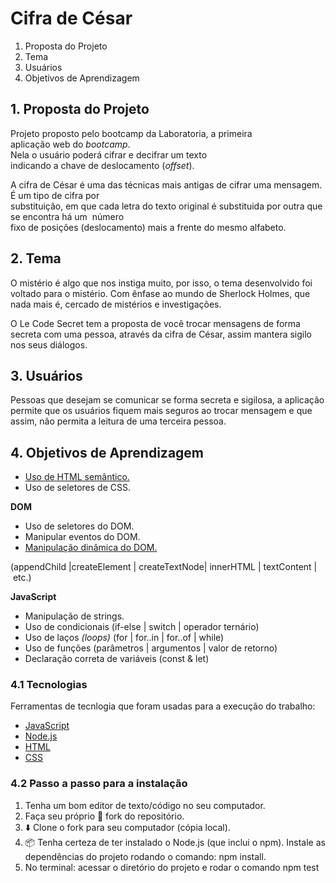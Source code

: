 # Cifra de César

1. Proposta do Projeto
2. Tema 
3. Usuários
4. Objetivos de Aprendizagem

## 1. Proposta do Projeto

Projeto proposto pelo bootcamp da Laboratoria, a primeira aplicação web do *_bootcamp_*.  Nela o usuário poderá cifrar e decifrar um texto indicando a chave de deslocamento (*_offset_*).

A cifra de César é uma das técnicas mais antigas de cifrar uma mensagem. É um tipo de cifra por substituição, em que cada letra do texto original é substituida por outra que se encontra há um  número fixo de posições (deslocamento) mais a frente do mesmo alfabeto.

## 2. Tema

O mistério é algo que nos instiga muito, por isso, o tema desenvolvido foi voltado para o mistério. Com ênfase ao mundo de Sherlock Holmes, que nada mais é, cercado de mistérios e investigações.

O Le Code Secret tem a proposta de você trocar mensagens de forma secreta com uma pessoa, através da cifra de César, assim mantera sigilo nos seus diálogos.

## 3. Usuários

Pessoas que desejam se comunicar se forma secreta e sigilosa, a aplicação permite que os usuários fiquem mais seguros ao trocar mensagem e que assim, não permita a leitura de uma terceira pessoa.

## 4. Objetivos de Aprendizagem

- [Uso de HTML semântico.](https://developer.mozilla.org/pt-BR/docs/Glossario/Semantica#Sem%C3%A2ntica_em_HTML)
- Uso de seletores de CSS.

**DOM**

- Uso de seletores do DOM.
- Manipular eventos do DOM.
- [Manipulação dinâmica do DOM.](https://developer.mozilla.org/pt-BR/docs/DOM/Referencia_do_DOM/Introdu%C3%A7%C3%A3o)

(appendChild |createElement | createTextNode| innerHTML | textContent | etc.)

**JavaScript**

- Manipulação de strings.
- Uso de condicionais (if-else | switch | operador ternário)
- Uso de laços *_(loops)_* (for | for..in | for..of | while)
- Uso de funções (parâmetros | argumentos | valor de retorno)
- Declaração correta de variáveis (const & let)

### 4.1 **Tecnologias**

Ferramentas de tecnlogia que foram usadas para a execução do trabalho:

- [JavaScript](https://developer.mozilla.org/pt-BR/docs/Web/JavaScript)
- [Node.js](https://nodejs.org/)
- [HTML](https://developer.mozilla.org/pt-BR/docs/Web/HTML/Element/html)
- [CSS](https://developer.mozilla.org/pt-BR/docs/Web/CSS)

### 4.2 Passo a passo para a instalação

1. Tenha um bom editor de texto/código no seu computador.
2. Faça seu próprio 🍴 fork do repositório.
3. ⬇️ Clone o fork para seu computador (cópia local).
4. 📦 Tenha certeza de ter instalado o Node.js (que inclui o npm). Instale as dependências do projeto rodando o comando: npm install.
5. No terminal: acessar o diretório do projeto e rodar o comando npm test

